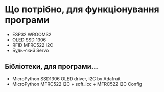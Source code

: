 # Що потрібно, для функціонування програми
- ESP32 WROOM32
- OLED SSD 1306
- RFID MFRC522 I2C
- Будь-який Servo

## Бібліотеки, для програми...
- MicroPython SSD1306 OLED driver, I2C by Adafruit
- MicroPython MFRC522 I2C + soft_icc + MFRC522 I2C Config
